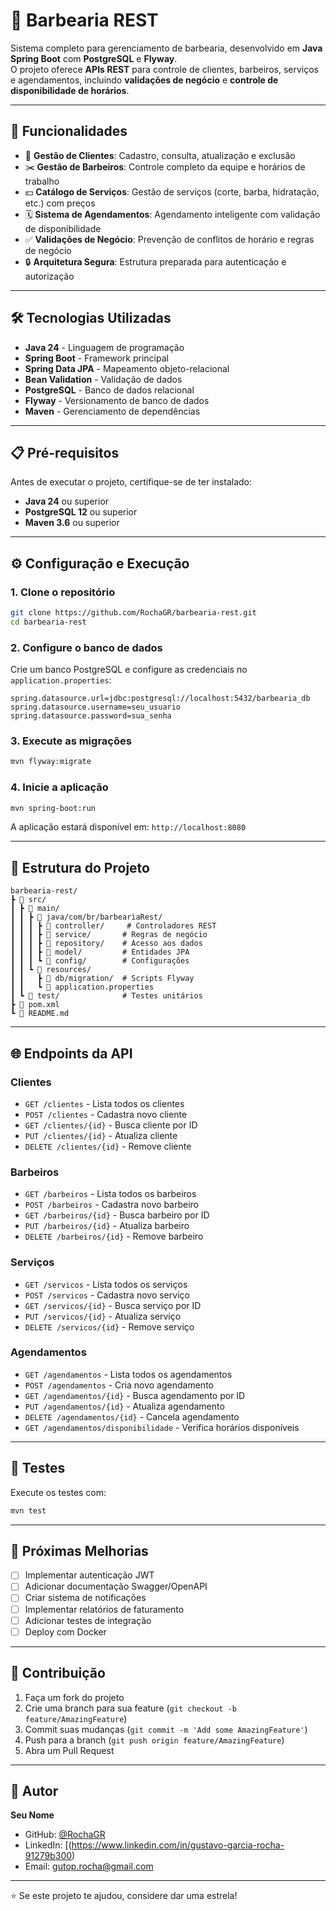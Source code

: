 # 💈 Barbearia REST

Sistema completo para gerenciamento de barbearia, desenvolvido em **Java Spring Boot** com **PostgreSQL** e **Flyway**.  
O projeto oferece **APIs REST** para controle de clientes, barbeiros, serviços e agendamentos, incluindo **validações de negócio** e **controle de disponibilidade de horários**.

---

## 🚀 Funcionalidades

- 📌 **Gestão de Clientes**: Cadastro, consulta, atualização e exclusão
- ✂️ **Gestão de Barbeiros**: Controle completo da equipe e horários de trabalho
- 💵 **Catálogo de Serviços**: Gestão de serviços (corte, barba, hidratação, etc.) com preços
- 🗓️ **Sistema de Agendamentos**: Agendamento inteligente com validação de disponibilidade
- ✅ **Validações de Negócio**: Prevenção de conflitos de horário e regras de negócio
- 🔒 **Arquitetura Segura**: Estrutura preparada para autenticação e autorização

---

## 🛠️ Tecnologias Utilizadas

- **Java 24** - Linguagem de programação
- **Spring Boot** - Framework principal
- **Spring Data JPA** - Mapeamento objeto-relacional
- **Bean Validation** - Validação de dados
- **PostgreSQL** - Banco de dados relacional
- **Flyway** - Versionamento de banco de dados
- **Maven** - Gerenciamento de dependências

---

## 📋 Pré-requisitos

Antes de executar o projeto, certifique-se de ter instalado:

- **Java 24** ou superior
- **PostgreSQL 12** ou superior
- **Maven 3.6** ou superior

---

## ⚙️ Configuração e Execução

### 1. Clone o repositório
```bash
git clone https://github.com/RochaGR/barbearia-rest.git
cd barbearia-rest
```

### 2. Configure o banco de dados
Crie um banco PostgreSQL e configure as credenciais no `application.properties`:

```properties
spring.datasource.url=jdbc:postgresql://localhost:5432/barbearia_db
spring.datasource.username=seu_usuario
spring.datasource.password=sua_senha
```

### 3. Execute as migrações
```bash
mvn flyway:migrate
```

### 4. Inicie a aplicação
```bash
mvn spring-boot:run
```

A aplicação estará disponível em: `http://localhost:8080`

---

## 📂 Estrutura do Projeto

```
barbearia-rest/
┣ 📂 src/
┃ ┣ 📂 main/
┃ ┃ ┣ 📂 java/com/br/barbeariaRest/
┃ ┃ ┃ ┣ 📂 controller/     # Controladores REST
┃ ┃ ┃ ┣ 📂 service/       # Regras de negócio
┃ ┃ ┃ ┣ 📂 repository/    # Acesso aos dados
┃ ┃ ┃ ┣ 📂 model/         # Entidades JPA
┃ ┃ ┃ ┗ 📂 config/        # Configurações
┃ ┃ ┗ 📂 resources/
┃ ┃   ┣ 📂 db/migration/  # Scripts Flyway
┃ ┃   ┗ 📜 application.properties
┃ ┗ 📂 test/              # Testes unitários
┣ 📜 pom.xml
┗ 📜 README.md
```

---

## 🌐 Endpoints da API

### Clientes
- `GET /clientes` - Lista todos os clientes
- `POST /clientes` - Cadastra novo cliente
- `GET /clientes/{id}` - Busca cliente por ID
- `PUT /clientes/{id}` - Atualiza cliente
- `DELETE /clientes/{id}` - Remove cliente

### Barbeiros
- `GET /barbeiros` - Lista todos os barbeiros
- `POST /barbeiros` - Cadastra novo barbeiro
- `GET /barbeiros/{id}` - Busca barbeiro por ID
- `PUT /barbeiros/{id}` - Atualiza barbeiro
- `DELETE /barbeiros/{id}` - Remove barbeiro

### Serviços
- `GET /servicos` - Lista todos os serviços
- `POST /servicos` - Cadastra novo serviço
- `GET /servicos/{id}` - Busca serviço por ID
- `PUT /servicos/{id}` - Atualiza serviço
- `DELETE /servicos/{id}` - Remove serviço

### Agendamentos
- `GET /agendamentos` - Lista todos os agendamentos
- `POST /agendamentos` - Cria novo agendamento
- `GET /agendamentos/{id}` - Busca agendamento por ID
- `PUT /agendamentos/{id}` - Atualiza agendamento
- `DELETE /agendamentos/{id}` - Cancela agendamento
- `GET /agendamentos/disponibilidade` - Verifica horários disponíveis

---

## 🧪 Testes

Execute os testes com:
```bash
mvn test
```

---

## 📝 Próximas Melhorias

- [ ] Implementar autenticação JWT
- [ ] Adicionar documentação Swagger/OpenAPI
- [ ] Criar sistema de notificações
- [ ] Implementar relatórios de faturamento
- [ ] Adicionar testes de integração
- [ ] Deploy com Docker

---

## 🤝 Contribuição

1. Faça um fork do projeto
2. Crie uma branch para sua feature (`git checkout -b feature/AmazingFeature`)
3. Commit suas mudanças (`git commit -m 'Add some AmazingFeature'`)
4. Push para a branch (`git push origin feature/AmazingFeature`)
5. Abra um Pull Request

---

## 👤 Autor

**Seu Nome**
- GitHub: [@RochaGR](https://github.com/RochaGR)
- LinkedIn: [(https://www.linkedin.com/in/gustavo-garcia-rocha-91279b300)
- Email: gutop.rocha@gmail.com

---

⭐ Se este projeto te ajudou, considere dar uma estrela!